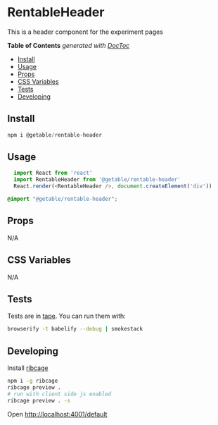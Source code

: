 # RentableHeader

This is a header component for the experiment pages

<!-- START doctoc generated TOC please keep comment here to allow auto update -->
<!-- DON'T EDIT THIS SECTION, INSTEAD RE-RUN doctoc TO UPDATE -->
**Table of Contents**  *generated with [DocToc](https://github.com/thlorenz/doctoc)*

- [Install](#install)
- [Usage](#usage)
- [Props](#props)
- [CSS Variables](#css-variables)
- [Tests](#tests)
- [Developing](#developing)

<!-- END doctoc generated TOC please keep comment here to allow auto update -->

## Install
```js
npm i @getable/rentable-header
```

## Usage
```js
  import React from 'react'
  import RentableHeader from '@getable/rentable-header'
  React.render(<RentableHeader />, document.createElement('div'))
```

```css
@import "@getable/rentable-header";
```

## Props
N/A

## CSS Variables
N/A

## Tests
Tests are in [tape](https://github.com/substack/tape). You can run them with:

```bash
browserify -t babelify --debug | smokestack
```

## Developing
Install [ribcage](https://github.com/Techwraith/ribcage)

```sh
npm i -g ribcage
ribcage preview .
# run with client side js enabled
ribcage preview . -s
```

Open [http://localhost:4001/default](http://localhost:4001/default)

